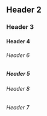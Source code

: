 ## Header 2

### Header 3

#### Header 4

###### Header 6

##### Header 5
###### Header 8

###### Header 7
